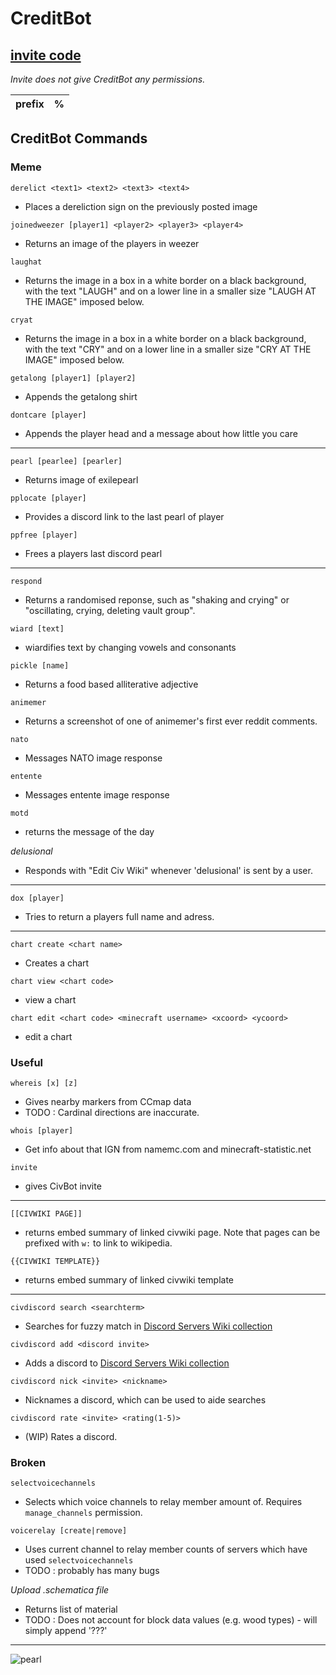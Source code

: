 # CreditBot

## [invite code](https://discordapp.com/api/oauth2/authorize?client_id=614086832245964808&permissions=0&scope=bot)
*Invite does not give CreditBot any permissions.*

prefix | %
------------ | -------------

## CreditBot Commands
### Meme

`derelict <text1> <text2> <text3> <text4>`
* Places a dereliction sign on the previously posted image

`joinedweezer [player1] <player2> <player3> <player4>`
* Returns an image of the players in weezer

`laughat`
* Returns the image in a box in a white border on a black background, with the text "LAUGH" and on a lower line in a smaller size "LAUGH AT THE IMAGE" imposed below.

`cryat`
* Returns the image in a box in a white border on a black background, with the text "CRY" and on a lower line in a smaller size "CRY AT THE IMAGE" imposed below.

`getalong [player1] [player2]`
* Appends the getalong shirt

`dontcare [player]`
* Appends the player head and a message about how little you care

---

`pearl [pearlee] [pearler]`
* Returns image of exilepearl 

`pplocate [player]`
* Provides a discord link to the last pearl of player

`ppfree [player]`
* Frees a players last discord pearl

---

`respond`
* Returns a randomised reponse, such as "shaking and crying" or "oscillating, crying, deleting vault group".

`wiard [text]`
* wiardifies text by changing vowels and consonants

`pickle [name]`
* Returns a food based alliterative adjective

`animemer`
* Returns a screenshot of one of animemer's first ever reddit comments.

`nato`
* Messages NATO image response

`entente`
* Messages entente image response

`motd`
* returns the message of the day

*delusional*
* Responds with "Edit Civ Wiki" whenever 'delusional' is sent by a user.

---

`dox [player]`
* Tries to return a players full name and adress.

---

`chart create <chart name>`
* Creates a chart

`chart view <chart code>`
* view a chart

`chart edit <chart code> <minecraft username> <xcoord> <ycoord>`
* edit a chart

### Useful

`whereis [x] [z]`
* Gives nearby markers from CCmap data
* TODO : Cardinal directions are inaccurate.

`whois [player]`
* Get info about that IGN from namemc.com and minecraft-statistic.net

`invite`
* gives CivBot invite

---

`[[CIVWIKI PAGE]]`
* returns embed summary of linked civwiki page. Note that pages can be prefixed with `w:` to link to wikipedia.

`{{CIVWIKI TEMPLATE}}`
* returns embed summary of linked civwiki template

---
`civdiscord search <searchterm>`
* Searches for fuzzy match in [Discord Servers Wiki collection](https://civclassic.miraheze.org/wiki/Discord_Servers)

`civdiscord add <discord invite>`
* Adds a discord to [Discord Servers Wiki collection](https://civclassic.miraheze.org/wiki/Discord_Servers)

`civdiscord nick <invite> <nickname>`
* Nicknames a discord, which can be used to aide searches

`civdiscord rate <invite> <rating(1-5)>`
* (WIP) Rates a discord. 

### Broken

`selectvoicechannels`
* Selects which voice channels to relay member amount of. Requires `manage_channels` permission.

`voicerelay [create|remove]`
* Uses current channel to relay member counts of servers which have used `selectvoicechannels`
* TODO : probably has many bugs

*Upload .schematica file*
* Returns list of material
* TODO : Does not account for block data values (e.g. wood types) - will simply append '???'

---

![pearl](https://cdn.discordapp.com/attachments/614147625809346581/674289814182297640/output.png)
